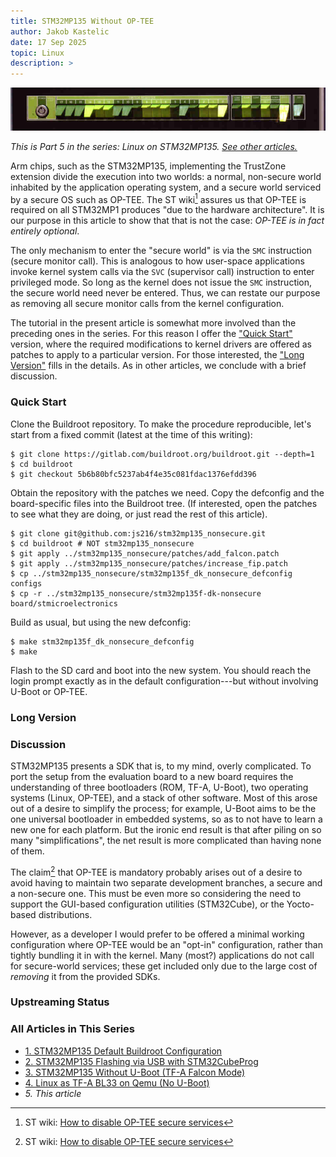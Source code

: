 ```yaml
---
title: STM32MP135 Without OP-TEE
author: Jakob Kastelic
date: 17 Sep 2025
topic: Linux
description: >
---
```


![](../images/pdp1120.jpg)

*This is Part 5 in the series: Linux on STM32MP135. [See other
articles.](#series-list)*

Arm chips, such as the STM32MP135, implementing the TrustZone extension divide
the execution into two worlds: a normal, non-secure world inhabited by the
application operating system, and a secure world serviced by a secure OS such as
OP-TEE. The ST wiki[^wiki] assures us that OP-TEE is required on all STM32MP1
produces "due to the hardware architecture". It is our purpose in this article
to show that that is not the case: *OP-TEE is in fact entirely optional*.

The only mechanism to enter the "secure world" is via the `SMC` instruction
(secure monitor call). This is analogous to how user-space applications invoke
kernel system calls via the `SVC` (supervisor call) instruction to enter
privileged mode. So long as the kernel does not issue the `SMC` instruction, the
secure world need never be entered. Thus, we can restate our purpose as removing
all secure monitor calls from the kernel configuration.

The tutorial in the present article is somewhat more involved than the preceding
ones in the series. For this reason I offer the ["Quick Start"](quick-start)
version, where the required modifications to kernel drivers are offered as
patches to apply to a particular version. For those interested, the ["Long
Version"](#long-version) fills in the details. As in other articles, we conclude
with a brief discussion.

### Quick Start

Clone the Buildroot repository. To make the procedure reproducible, let's start
from a fixed commit (latest at the time of this writing):

```
$ git clone https://gitlab.com/buildroot.org/buildroot.git --depth=1
$ cd buildroot
$ git checkout 5b6b80bfc5237ab4f4e35c081fdac1376efdd396
```

Obtain the repository with the patches we need. Copy the defconfig and the
board-specific files into the Buildroot tree. (If interested, open the patches
to see what they are doing, or just read the rest of this article). 

```
$ git clone git@github.com:js216/stm32mp135_nonsecure.git
$ cd buildroot # NOT stm32mp135_nonsecure
$ git apply ../stm32mp135_nonsecure/patches/add_falcon.patch
$ git apply ../stm32mp135_nonsecure/patches/increase_fip.patch
$ cp ../stm32mp135_nonsecure/stm32mp135f_dk_nonsecure_defconfig configs
$ cp -r ../stm32mp135_nonsecure/stm32mp135f-dk-nonsecure board/stmicroelectronics
```

Build as usual, but using the new defconfig:

```
$ make stm32mp135f_dk_nonsecure_defconfig
$ make
```

Flash to the SD card and boot into the new system. You should reach the login
prompt exactly as in the default configuration---but without involving U-Boot or
OP-TEE.

### Long Version

### Discussion

STM32MP135 presents a SDK that is, to my mind, overly complicated. To port the
setup from the evaluation board to a new board requires the understanding of
three bootloaders (ROM, TF-A, U-Boot), two operating systems (Linux, OP-TEE),
and a stack of other software. Most of this arose out of a desire to simplify
the process; for example, U-Boot aims to be the one universal bootloader in
embedded systems, so as to not have to learn a new one for each platform. But
the ironic end result is that after piling on so many "simplifications", the net
result is more complicated than having none of them.

The claim[^wiki] that OP-TEE is mandatory probably arises out of a desire to
avoid having to maintain two separate development branches, a secure and a
non-secure one. This must be even more so considering the need to support the
GUI-based configuration utilities (STM32Cube), or the Yocto-based distributions.

However, as a developer I would prefer to be offered a minimal working
configuration where OP-TEE would be an "opt-in" configuration, rather than
tightly bundling it in with the kernel. Many (most?) applications do not call
for secure-world services; these get included only due to the large cost of
*removing* it from the provided SDKs.

### Upstreaming Status

<div class="series-box">
<h3 id="series-list">All Articles in This Series</h3>
<ul>
  <li><a href="stm32mp135-linux-default-buildroot">1. STM32MP135 Default Buildroot Configuration</a></li>
  <li><a href="stm32mp135-linux-cubeprog">2. STM32MP135 Flashing via USB with STM32CubeProg</a></li>
  <li><a href="stm32mp135-without-u-boot">3. STM32MP135 Without U-Boot (TF-A Falcon Mode)</a></li>
  <li><a href="linux-tfa-bl33-qemu">4. Linux as TF-A BL33 on Qemu (No U-Boot)</a></li>
  <li><em>5. This article</em></li>
</ul>
</div>

[^wiki]: ST wiki: [How to disable OP-TEE secure
    services](https://wiki.st.com/stm32mpu/wiki/How_to_disable_OP-TEE_secure_services)
